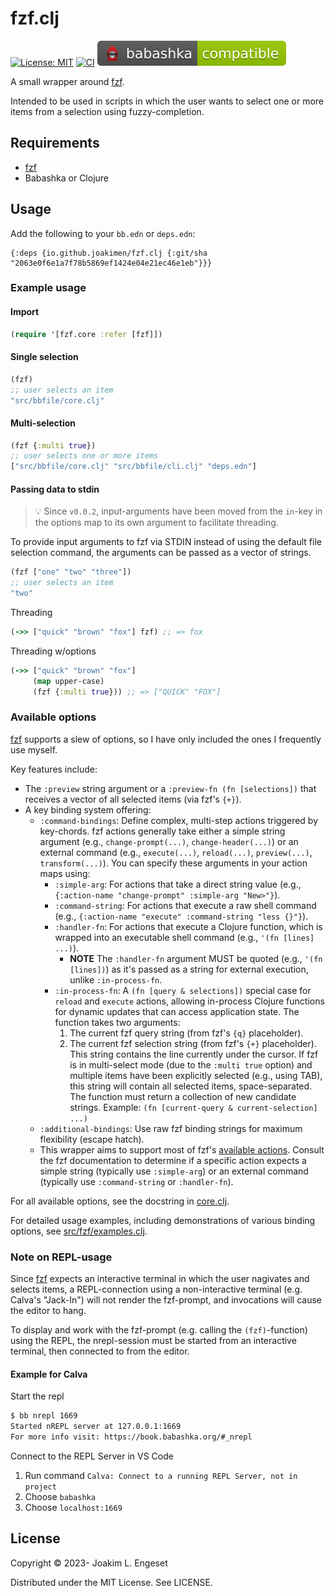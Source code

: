 # fzf.clj

[![License: MIT](https://img.shields.io/badge/license-MIT-blue.svg?style=flat)](https://choosealicense.com/licenses/mit/) [![CI](https://github.com/joakimen/fzf.clj/actions/workflows/ci.yml/badge.svg)](https://github.com/joakimen/fzf.clj/actions/workflows/ci.yml) [![bb compatible](https://raw.githubusercontent.com/babashka/babashka/master/logo/badge.svg)](https://book.babashka.org#badges)

A small wrapper around [fzf](https://github.com/junegunn/fzf).

Intended to be used in scripts in which the user wants to select one or more items from a selection using fuzzy-completion.

## Requirements

- [fzf](https://github.com/junegunn/fzf)
- Babashka or Clojure

## Usage

Add the following to your `bb.edn` or `deps.edn`:

```edn
{:deps {io.github.joakimen/fzf.clj {:git/sha "2063e0f6e1a7f78b5869ef1424e04e21ec46e1eb"}}}
```

### Example usage

#### Import

```clojure
(require '[fzf.core :refer [fzf]])
```

#### Single selection

```clojure
(fzf)
;; user selects an item
"src/bbfile/core.clj"
```

#### Multi-selection

```clojure
(fzf {:multi true})
;; user selects one or more items
["src/bbfile/core.clj" "src/bbfile/cli.clj" "deps.edn"]
```

#### Passing data to stdin

> :bulb: Since `v0.0.2`, input-arguments have been moved from the `in`-key in the options map to its own argument to facilitate threading.

To provide input arguments to fzf via STDIN instead of using the default file selection command, the arguments can be passed as a vector of strings.

```clojure
(fzf ["one" "two" "three"])
;; user selects an item
"two"
```

Threading

```clojure
(->> ["quick" "brown" "fox"] fzf) ;; => fox
```

Threading w/options

```clojure
(->> ["quick" "brown" "fox"]
     (map upper-case)
     (fzf {:multi true})) ;; => ["QUICK" "FOX"]
```

### Available options

[fzf](https://github.com/junegunn/fzf) supports a slew of options, so I have only included the ones I frequently use myself.

Key features include:
- The `:preview` string argument or a `:preview-fn (fn [selections])` that
  receives a vector of all selected items (via fzf's `{+}`).
- A key binding system offering:
  - `:command-bindings`: Define complex, multi-step actions triggered by
    key-chords. fzf actions generally take either a simple string argument
    (e.g., `change-prompt(...)`, `change-header(...)`) or an external
    command (e.g., `execute(...)`, `reload(...)`, `preview(...)`,
    `transform(...)`). You can specify these arguments in your action maps
    using:
    - `:simple-arg`: For actions that take a direct string value (e.g.,
      `{:action-name "change-prompt" :simple-arg "New>"}`).
    - `:command-string`: For actions that execute a raw shell command (e.g.,
      `{:action-name "execute" :command-string "less {}"}`).
    - `:handler-fn`: For actions that execute a Clojure function, which is
      wrapped into an executable shell command (e.g., `'(fn [lines] ...)`).
      - **NOTE** The `:handler-fn` argument MUST be quoted (e.g., `'(fn [lines])`)
      as it's passed as a string for external execution, unlike `:in-process-fn`.
    - `:in-process-fn`: A `(fn [query & selections])` special case for
      `reload` and `execute` actions, allowing in-process Clojure functions
      for dynamic updates that can access application state. The function takes
      two arguments:
      1. The current fzf query string (from fzf's `{q}` placeholder).
      2. The current fzf selection string (from fzf's `{+}` placeholder).
         This string contains the line currently under the cursor.
         If fzf is in multi-select mode (due to the `:multi true` option)
         and multiple items have been explicitly selected (e.g., using TAB),
         this string will contain all selected items, space-separated.
      The function must return a collection of new candidate strings.
      Example: `(fn [current-query & current-selection] ...)`
  - `:additional-bindings`: Use raw fzf binding strings for maximum
    flexibility (escape hatch).
  - This wrapper aims to support most of fzf's [available actions](https://man.archlinux.org/man/fzf.1.en#AVAILABLE_ACTIONS:).
    Consult the fzf documentation to determine if a specific action expects a
    simple string (typically use `:simple-arg`) or an external command
    (typically use `:command-string` or `:handler-fn`).

For all available options, see the docstring in [core.clj](src/fzf/core.clj).

For detailed usage examples, including demonstrations of various binding options, see [src/fzf/examples.clj](src/fzf/examples.clj).

### Note on REPL-usage

Since [fzf](https://github.com/junegunn/fzf) expects an interactive terminal in which the user nagivates and selects items, a REPL-connection using a non-interactive terminal (e.g. Calva's "Jack-In") will not render the fzf-prompt, and invocations will cause the editor to hang.

To display and work with the fzf-prompt (e.g. calling the `(fzf)`-function) using the REPL, the nrepl-session must be started from an interactive terminal, then connected to from the editor.

#### Example for Calva

Start the repl

```bash
$ bb nrepl 1669
Started nREPL server at 127.0.0.1:1669
For more info visit: https://book.babashka.org/#_nrepl
```

Connect to the REPL Server in VS Code

1. Run command `Calva: Connect to a running REPL Server, not in project`
2. Choose `babashka`
3. Choose `localhost:1669`

## License

Copyright © 2023- Joakim L. Engeset

Distributed under the MIT License. See LICENSE.

